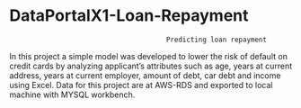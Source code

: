 # DataPortalX1-Loan-Repayment        

                                           Predicting loan repayment

In this project a simple model was developed to lower the risk of default on credit cards by analyzing applicant’s attributes such as age, years at current address, years at current employer, amount of debt, car debt and income using Excel. Data for this project are at AWS-RDS and exported to local machine with MYSQL workbench.
